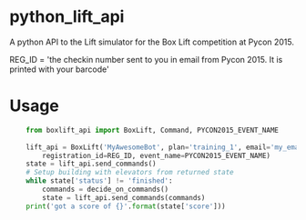 # python_lift_api
A python API to the Lift simulator for the Box Lift competition at Pycon 2015. 

REG_ID = 'the checkin number sent to you in email from Pycon 2015. It is printed with your barcode'

# Usage
```python
    from boxlift_api import BoxLift, Command, PYCON2015_EVENT_NAME
    
    lift_api = BoxLift('MyAwesomeBot', plan='training_1', email='my_email@example.com',
        registration_id=REG_ID, event_name=PYCON2015_EVENT_NAME)
    state = lift_api.send_commands()
    # Setup building with elevators from returned state
    while state['status'] != 'finished':
        commands = decide_on_commands()
        state = lift_api.send_commands(commands)
    print('got a score of {}'.format(state['score']))
```

